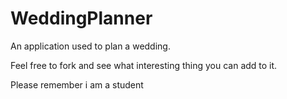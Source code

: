 # WeddingPlanner
An application used to plan a wedding.

Feel free to fork and see what interesting thing you can add to it.

Please remember i am a student 

